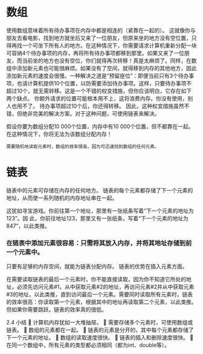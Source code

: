 # 数组

使用数组意味着所有待办事项在内存中都是相连的（紧靠在一起的）。
这就像你与朋友去看电影，找到地方就坐后又来了一位朋友，但原来坐的地方没有空位置，只得再找一个可坐下所有人的地方。在这种情况下，你需要请求计算机重新分配一块可容纳4个待办事项的内存，再将所有待办事项都移到那里。如果又来了一位朋友，而当前坐的地方也没有空位，你们就得再次转移！真是太麻烦了。同样，在数组中添加新元素也可能很麻烦。如果没有了空间，就得移到内存的其他地方，因此添加新元素的速度会很慢。一种解决之道是“预留座位”：即便当前只有3个待办事项，也请计算机提供10个位置，以防需要添加待办事项。这样，只要待办事项不超过10个，就无需转移。这是一个不错的权变措施，但你应该明白，它存在如下两个缺点。
    你额外请求的位置可能根本用不上，这将浪费内存。你没有使用，别人也用不了。
    待办事项超过10个后，你还得转移。
因此，这种权宜措施虽然不错，但绝非完美的解决方案。对于这种问题，可使用链表来解决。

假设你要为数组分配10 000个位置，内存中有10 000个位置，但不都靠在一起。在这种情况下，你将无法为该数组分配内存！
```
需要随机地读取元素时，数组的效率很高，因为可迅速找到数组的任何元素。
```

# 链表
链表中的元素可存储在内存的任何地方。
链表的每个元素都存储了下一个元素的地址，从而使一系列随机的内存地址串在一起。

这犹如寻宝游戏。你前往第一个地址，那里有一张纸条写着“下一个元素的地址为123”。因
此，你前往地址123，那里又有一张纸条，写着“下一个元素的地址为847”，以此类推。

### 在链表中添加元素很容易：只需将其放入内存，并将其地址存储到前一个元素中。

只要有足够的内存空间，就能为链表分配内存。
链表的优势在插入元素方面。

在需要读取链表的最后一个元素时，你不能直接读取，因为你不知道它所处的地址，必须先访问元素#1，从中获取元素#2的地址，再访问元素#2并从中获取元素#3的地址，以此类推，直到访问最后一个元素。需要同时读取所有元素时，链表的效率很高：你读取第一个元素，根据其中的地址再读取第二个元素，以此类推。但如果你需要跳跃，链表的效率真的很低。

2.4 小结
 计算机内存犹如一大堆抽屉。
 需要存储多个元素时，可使用数组或链表。
 数组的元素都在一起。
 链表的元素是分开的，其中每个元素都存储了下一个元素的地址。
 数组的读取速度很快。
 链表的插入和删除速度很快。
 在同一个数组中，所有元素的类型都必须相同（都为int、double等）。